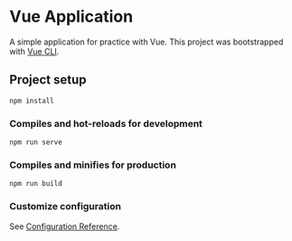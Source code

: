 # Vue Application

A simple application for practice with Vue. This project was bootstrapped with [Vue CLI](https://cli.vuejs.org/guide).

## Project setup

```
npm install
```

### Compiles and hot-reloads for development

```
npm run serve
```

### Compiles and minifies for production

```
npm run build
```

### Customize configuration

See [Configuration Reference](https://cli.vuejs.org/config/).
